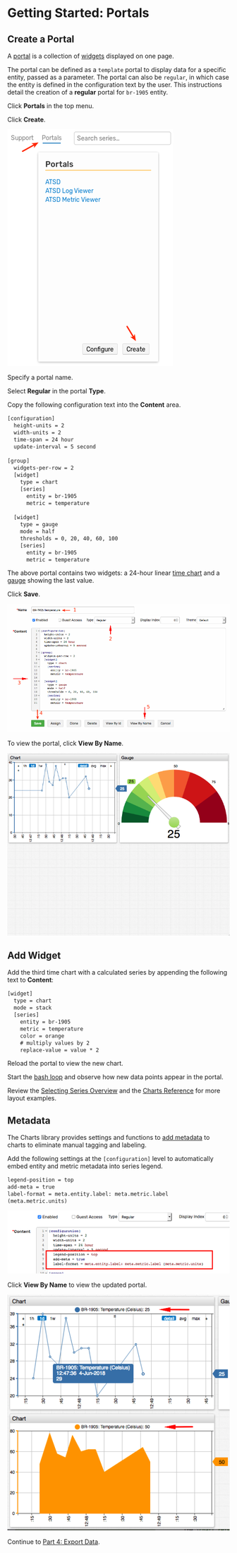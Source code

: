 # Getting Started: Portals

## Create a Portal

A [portal](../portals/README.md) is a collection of [widgets](https://axibase.com/products/axibase-time-series-database/visualization/widgets/) displayed on one page.

The portal can be defined as a `template` portal to display data for a specific entity, passed as a parameter. The portal can also be `regular`, in which case the entity is defined in the configuration text by the user. This instructions detail the creation of a **regular** portal for `br-1905` entity.

Click **Portals** in the top menu.

Click **Create**.

![](./resources/getting-started-portal_1.png)

Specify a portal name.

Select **Regular** in the portal **Type**.

Copy the following configuration text into the **Content** area.

```ls
[configuration]
  height-units = 2
  width-units = 2
  time-span = 24 hour
  update-interval = 5 second

[group]
  widgets-per-row = 2
  [widget]
    type = chart
    [series]
      entity = br-1905
      metric = temperature

  [widget]
    type = gauge
    mode = half
    thresholds = 0, 20, 40, 60, 100
    [series]
      entity = br-1905
      metric = temperature
```

The above portal contains two widgets: a 24-hour linear [time chart](https://axibase.com/products/axibase-time-series-database/visualization/widgets/time-chart/) and a [gauge](https://axibase.com/products/axibase-time-series-database/visualization/widgets/gauge-chart/) showing the last value.

Click **Save**.

![](./resources/portal-edit.png)

To view the portal, click **View By Name**.

![](./resources/portal-view.png)

## Add Widget

Add the third time chart with a calculated series by appending the following text to **Content**:

```ls
[widget]
  type = chart
  mode = stack
  [series]
    entity = br-1905
    metric = temperature
    color = orange
    # multiply values by 2
    replace-value = value * 2
```

Reload the portal to view the new chart.

Start the [bash loop](./getting-started-insert.md#send-values-continuously) and observe how new data points appear in the portal.

Review the [Selecting Series Overview](../portals/selecting-series.md) and the [Charts Reference](https://axibase.com/products/axibase-time-series-database/visualization/) for more layout examples.

## Metadata

The Charts library provides settings and functions to [add metadata](https://axibase.com/products/axibase-time-series-database/visualization/widgets/metadata/) to charts to eliminate manual tagging and labeling.

Add the following settings at the `[configuration]` level to automatically embed entity and metric metadata into series legend.

```ls
legend-position = top
add-meta = true
label-format = meta.entity.label: meta.metric.label (meta.metric.units)
```

![](./resources/portal-meta-edit.png)

Click **View By Name** to view the updated portal.

![](./resources/portal-meta-view.png)

Continue to [Part 4: Export Data](getting-started-export.md).
